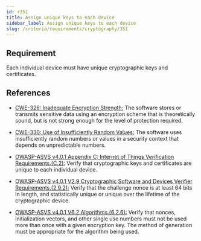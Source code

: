 ```yaml
---
id: r351
title: Assign unique keys to each device
sidebar_label: Assign unique keys to each device
slug: /criteria/requirements/cryptography/351
---
```


## Requirement

Each individual device must have
unique cryptographic keys
and certificates.

## References

- [CWE-326: Inadequate Encryption Strength:](https://cwe.mitre.org/data/definitions/326.html)
The software stores
or transmits sensitive data using
an encryption scheme
that is theoretically sound,
but is not strong enough
for the level of protection required.

- [CWE-330: Use of Insufficiently Random Values:](https://cwe.mitre.org/data/definitions/330.html)
The software uses
insufficiently random numbers
or values in a security context
that depends on unpredictable numbers.

- [OWASP-ASVS v4.0.1 Appendix C: Internet of Things Verification Requirements.(C.2):](https://owasp.org/www-pdf-archive/OWASP_Application_Security_Verification_Standard_4.0-en.pdf)
Verify that cryptographic keys
and certificates are unique
to each individual device.

- [OWASP-ASVS v4.0.1 V2.9 Cryptographic Software and Devices Verifier Requirements.(2.9.2):](https://owasp.org/www-pdf-archive/OWASP_Application_Security_Verification_Standard_4.0-en.pdf)
Verify that the challenge nonce
is at least 64 bits in length,
and statistically unique
or unique over the lifetime
of the cryptographic device.

- [OWASP-ASVS v4.0.1 V6.2 Algorithms.(6.2.6):](https://owasp.org/www-pdf-archive/OWASP_Application_Security_Verification_Standard_4.0-en.pdf)
Verify that nonces, initialization vectors,
and other single use numbers must not be used
more than once with a given encryption key.
The method of generation
must be appropriate
for the algorithm being used.
